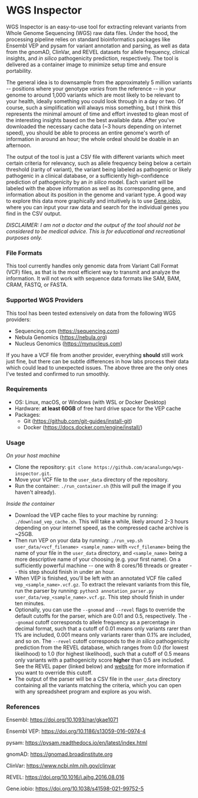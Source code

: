 # WGS Inspector

WGS Inspector is an easy-to-use tool for extracting relevant variants from Whole Genome Sequencing (WGS) raw data files.
Under the hood, the processing pipeline relies on standard bioinformatics packages like Ensembl VEP and pysam for variant
annotation and parsing, as well as data from the gnomAD, ClinVar, and REVEL datasets for allele frequency, clinical
insights, and *in silico* pathogenicity prediction, respectively. The tool is delivered as a container image to minimize
setup time and ensure portability.

The general idea is to downsample from the approximately 5 million variants -- positions where your genotype *varies*
from the reference -- in your genome to around 1,000 variants which are most likely to be relevant to your health, ideally
something you could look through in a day or two. Of course, such a simplification will always miss something, but I think
this represents the minimal amount of time and effort invested to glean most of the interesting insights based on the best 
available data. After you've downloaded the necessary cache data (~3 hours depending on internet speed), you should be 
able to process an entire genome's worth of information in around an hour; the whole ordeal should be doable in an
afternoon.

The output of the tool is just a CSV file with different variants which meet certain criteria for relevancy, such as 
allele frequency being below a certain threshold (rarity of variant), the variant being labeled as pathogenic or 
likely pathogenic in a clinical database, or a sufficiently high-confidence prediction of pathogenicity by an *in silico*
model. Each variant will be labeled with the above information as well as its corresponding gene, and information about 
its position in the genome and variant type. A good way to explore this data more graphically and intuitively is to use
[Gene.iobio](https://gene.iobio.io/), where you can input your raw data and search for the individual genes you find in 
the CSV output.

*DISCLAIMER: I am not a doctor and the output of the tool should not be considered to be medical advice. This is for 
educational and recreational purposes only.*

### **File Formats**

This tool currently handles only genomic data from Variant Call Format (VCF) files, as that is the most efficient way to
transmit and analyze the information. It will not work with sequence data formats like SAM, BAM, CRAM, FASTQ, or FASTA.

### **Supported WGS Providers**

This tool has been tested extensively on data from the following WGS providers:
- Sequencing.com (https://sequencing.com)
- Nebula Genomics (https://nebula.org)
- Nucleus Genomics (https://mynucleus.com)

If you have a VCF file from another provider, everything **should** still work just fine, but there can be subtle differences in
how labs process their data which could lead to unexpected issues. The above three are the only ones I've tested and
confirmed to run smoothly.

### **Requirements**

- OS: Linux, macOS, or Windows (with WSL or Docker Desktop)
- Hardware: **at least 60GB** of free hard drive space for the VEP cache
- Packages:
  - Git (https://github.com/git-guides/install-git)
  - Docker (https://docs.docker.com/engine/install/)

### **Usage**

*On your host machine*
- Clone the repository: `git clone https://github.com/acanalungo/wgs-inspector.git`.
- Move your VCF file to the `user_data` directory of the repository.
- Run the container: `./run_container.sh` (this will pull the image if you haven't already).

*Inside the container*
- Download the VEP cache files to your machine by running: `./download_vep_cache.sh`. This will take a while,
  likely around 2-3 hours depending on your internet speed, as the compressed cache archive is ~25GB.
- Then run VEP on your data by running: `./run_vep.sh user_data/<vcf_filename> <sample_name>` with `<vcf_filename>`
  being the name of your file in the `user_data` directory, and `<sample_name>` being a more descriptive name of your
  choosing (e.g. your first name). On a sufficiently powerful machine -- one with 8 cores/16 threads or greater -- this
  step should finish in under an hour.
- When VEP is finished, you'll be left with an annotated VCF file called `vep_<sample_name>.vcf.gz`. To extract the
  relevant variants from this file, run the parser by running: `python3 annotation_parser.py user_data/vep_<sample_name>.vcf.gz`.
  This step should finish in under ten minutes.
- Optionally, you can use the `--gnomad` and `--revel` flags to override the default cutoffs for the parser, which
  are 0.01 and 0.5, respectively. The `--gnomad` cutoff corresponds to allele frequency as a percentage in decimal format, such
  that a cutoff of 0.01 means only variants rarer than 1% are included, 0.001 means only variants rarer than 0.1% are included,
  and so on. The `--revel` cutoff corresponds to the *in silico* pathogenicity prediction from the REVEL database, which ranges
  from 0.0 (for lowest likelihood) to 1.0 (for highest likelihood), such that a cutoff of 0.5 means only variants with a
  pathogenicity score **higher** than 0.5 are included. See the REVEL paper (linked below) and
  [website](https://sites.google.com/site/revelgenomics/about) for more information if you want to override this cutoff.
- The output of the parser will be a CSV file in the `user_data` directory containing all the variants matching the
  criteria, which you can open with any spreadsheet program and explore as you wish.

### **References**

Ensembl: https://doi.org/10.1093/nar/gkae1071

Ensembl VEP: https://doi.org/10.1186/s13059-016-0974-4

pysam: https://pysam.readthedocs.io/en/latest/index.html

gnomAD: https://gnomad.broadinstitute.org

ClinVar: https://www.ncbi.nlm.nih.gov/clinvar

REVEL: https://doi.org/10.1016/j.ajhg.2016.08.016

Gene.iobio: https://doi.org/10.1038/s41598-021-99752-5
